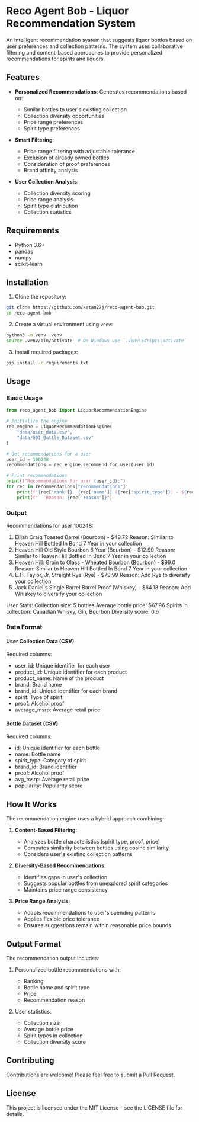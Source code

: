 # Reco Agent Bob - Liquor Recommendation System

An intelligent recommendation system that suggests liquor bottles based on user preferences and collection patterns. The system uses collaborative filtering and content-based approaches to provide personalized recommendations for spirits and liquors.

## Features

- **Personalized Recommendations**: Generates recommendations based on:
  - Similar bottles to user's existing collection
  - Collection diversity opportunities
  - Price range preferences
  - Spirit type preferences

- **Smart Filtering**:
  - Price range filtering with adjustable tolerance
  - Exclusion of already owned bottles
  - Consideration of proof preferences
  - Brand affinity analysis

- **User Collection Analysis**:
  - Collection diversity scoring
  - Price range analysis
  - Spirit type distribution
  - Collection statistics

## Requirements

- Python 3.6+
- pandas
- numpy
- scikit-learn

## Installation

1. Clone the repository:
```bash
git clone https://github.com/ketan27j/reco-agent-bob.git
cd reco-agent-bob
```

2. Create a virtual environment using `venv`:
```bash
python3 -m venv .venv
source .venv/bin/activate  # On Windows use `.venv\Scripts\activate`
```

3. Install required packages:
```bash
pip install -r requirements.txt
```

## Usage

### Basic Usage

```python
from reco_agent_bob import LiquorRecommendationEngine

# Initialize the engine
rec_engine = LiquorRecommendationEngine(
    "data/user_data.csv",
    "data/501_Bottle_Dataset.csv"
)

# Get recommendations for a user
user_id = 100248
recommendations = rec_engine.recommend_for_user(user_id)

# Print recommendations
print(f"Recommendations for user {user_id}:")
for rec in recommendations["recommendations"]:
    print(f"{rec['rank']}. {rec['name']} ({rec['spirit_type']}) - ${rec['price']}")
    print(f"   Reason: {rec['reason']}")
```
### Output

Recommendations for user 100248:
1. Elijah Craig Toasted Barrel (Bourbon) - $49.72
   Reason: Similar to Heaven Hill Bottled In Bond 7 Year in your collection
2. Heaven Hill Old Style Bourbon 6 Year (Bourbon) - $12.99
   Reason: Similar to Heaven Hill Bottled In Bond 7 Year in your collection
3. Heaven Hill: Grain to Glass - Wheated Bourbon (Bourbon) - $99.0
   Reason: Similar to Heaven Hill Bottled In Bond 7 Year in your collection
4. E.H. Taylor, Jr. Straight Rye (Rye) - $79.99
   Reason: Add Rye to diversify your collection
5. Jack Daniel's Single Barrel Barrel Proof (Whiskey) - $64.18
   Reason: Add Whiskey to diversify your collection

User Stats:
Collection size: 5 bottles
Average bottle price: $67.96
Spirits in collection: Canadian Whisky, Gin, Bourbon
Diversity score: 0.6

### Data Format

#### User Collection Data (CSV)
Required columns:
- user_id: Unique identifier for each user
- product_id: Unique identifier for each product
- product_name: Name of the product
- brand: Brand name
- brand_id: Unique identifier for each brand
- spirit: Type of spirit
- proof: Alcohol proof
- average_msrp: Average retail price

#### Bottle Dataset (CSV)
Required columns:
- id: Unique identifier for each bottle
- name: Bottle name
- spirit_type: Category of spirit
- brand_id: Brand identifier
- proof: Alcohol proof
- avg_msrp: Average retail price
- popularity: Popularity score

## How It Works

The recommendation engine uses a hybrid approach combining:

1. **Content-Based Filtering**:
   - Analyzes bottle characteristics (spirit type, proof, price)
   - Computes similarity between bottles using cosine similarity
   - Considers user's existing collection patterns

2. **Diversity-Based Recommendations**:
   - Identifies gaps in user's collection
   - Suggests popular bottles from unexplored spirit categories
   - Maintains price range consistency

3. **Price Range Analysis**:
   - Adapts recommendations to user's spending patterns
   - Applies flexible price tolerance
   - Ensures suggestions remain within reasonable price bounds

## Output Format

The recommendation output includes:

1. Personalized bottle recommendations with:
   - Ranking
   - Bottle name and spirit type
   - Price
   - Recommendation reason

2. User statistics:
   - Collection size
   - Average bottle price
   - Spirit types in collection
   - Collection diversity score

## Contributing

Contributions are welcome! Please feel free to submit a Pull Request.

## License

This project is licensed under the MIT License - see the LICENSE file for details.
